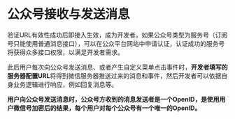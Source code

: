 # 公众号接收与发送消息

验证URL有效性成功后即接入生效，成为开发者。如果公众号类型为服务号（订阅号只能使用普通消息接口），可以在公众平台网站中申请认证，认证成功的服务号将获得众多接口权限，以满足开发者需求。

此后用户每次向公众号发送消息、或者产生自定义菜单点击事件时，**开发者填写的服务器配置URL**将得到微信服务器推送过来的消息和事件，然后开发者可以依据自身业务逻辑进行响应，例如回复消息等。

**用户向公众号发送消息时，公众号方收到的消息发送者是一个OpenID，是使用用户微信号加密后的结果，每个用户对每个公众号有一个唯一的OpenID。**
